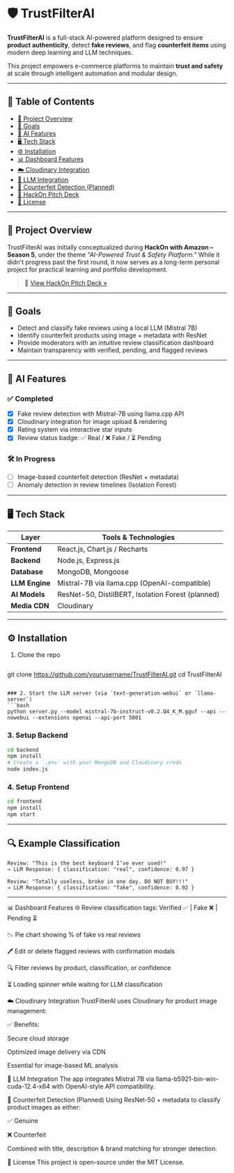 # 🛡️ TrustFilterAI

**TrustFilterAI** is a full-stack AI-powered platform designed to ensure **product authenticity**, detect **fake reviews**, and flag **counterfeit items** using modern deep learning and LLM techniques.

This project empowers e-commerce platforms to maintain **trust and safety** at scale through intelligent automation and modular design.

---

## 📌 Table of Contents

- [🚀 Project Overview](#-project-overview)
- [🎯 Goals](#-goals)
- [🧠 AI Features](#-ai-features)
- [🖥️ Tech Stack](#-tech-stack)
- [⚙️ Installation](#️-installation)
- [📊 Dashboard Features](#-dashboard-features)
- [☁️ Cloudinary Integration](#-cloudinary-integration)
- [🤖 LLM Integration](#-llm-integration)
- [🧪 Counterfeit Detection (Planned)](#-counterfeit-detection-planned)
- [📎 HackOn Pitch Deck](#-hackon-pitch-deck)
- [📌 License](#-license)

---

## 🚀 Project Overview

TrustFilterAI was initially conceptualized during **HackOn with Amazon – Season 5**, under the theme _"AI-Powered Trust & Safety Platform."_ While it didn't progress past the first round, it now serves as a long-term personal project for practical learning and portfolio development.

> 📎 [View HackOn Pitch Deck »](https://drive.google.com/file/d/1_PmpqlBncIugI3_VDfuKnpe6W8DS2LV9/view?usp=sharing)

---

## 🎯 Goals

- Detect and classify fake reviews using a local LLM (Mistral 7B)
- Identify counterfeit products using image + metadata with ResNet
- Provide moderators with an intuitive review classification dashboard
- Maintain transparency with verified, pending, and flagged reviews

---

## 🧠 AI Features

### ✅ Completed

- [x] Fake review detection with Mistral-7B using llama.cpp API
- [x] Cloudinary integration for image upload & rendering
- [x] Rating system via interactive star inputs
- [x] Review status badge: ✅ Real / ❌ Fake / ⏳ Pending

### 🛠️ In Progress

- [ ] Image-based counterfeit detection (ResNet + metadata)
- [ ] Anomaly detection in review timelines (Isolation Forest)

---

## 🖥️ Tech Stack

| Layer         | Tools & Technologies                             |
|--------------|--------------------------------------------------|
| **Frontend**  | React.js, Chart.js / Recharts |
| **Backend**   | Node.js, Express.js                              |
| **Database**  | MongoDB, Mongoose                                |
| **LLM Engine**| Mistral-7B via llama.cpp (OpenAI-compatible)     |
| **AI Models** | ResNet-50, DistilBERT, Isolation Forest (planned) |
| **Media CDN** | Cloudinary                                       |

---

## ⚙️ Installation

1. Clone the repo  
   ```bash
git clone https://github.com/yourusername/TrustFilterAI.git
cd TrustFilterAI
```

### 2. Start the LLM server (via `text-generation-webui` or `llama-server`)
```bash
python server.py --model mistral-7b-instruct-v0.2.Q4_K_M.gguf --api --nowebui --extensions openai --api-port 5001
```

### 3. Setup Backend
```bash
cd backend
npm install
# Create a `.env` with your MongoDB and Cloudinary creds
node index.js
```

### 4. Setup Frontend
```bash
cd frontend
npm install
npm start
```

---

## 🔍 Example Classification

```
Review: "This is the best keyboard I’ve ever used!"
→ LLM Response: { classification: "real", confidence: 0.97 }

Review: "Totally useless, broke in one day. DO NOT BUY!!!"
→ LLM Response: { classification: "fake", confidence: 0.92 }
```

---

📊 Dashboard Features
🌐 Review classification tags: Verified ✅ | Fake ❌ | Pending ⏳

📉 Pie chart showing % of fake vs real reviews

🖊️ Edit or delete flagged reviews with confirmation modals

🔍 Filter reviews by product, classification, or confidence

⏳ Loading spinner while waiting for LLM classification

☁️ Cloudinary Integration
TrustFilterAI uses Cloudinary for product image management:

✅ Benefits:

Secure cloud storage

Optimized image delivery via CDN

Essential for image-based ML analysis

🤖 LLM Integration
The app integrates Mistral 7B via llama-b5921-bin-win-cuda-12.4-x64 with OpenAI-style API compatibility.

🧪 Counterfeit Detection (Planned)
Using ResNet-50 + metadata to classify product images as either:

✅ Genuine

❌ Counterfeit

Combined with title, description & brand matching for stronger detection.

📌 License
This project is open-source under the MIT License.
